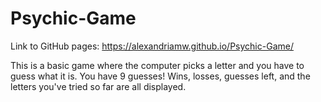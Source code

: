 # Psychic-Game

Link to GitHub pages: https://alexandriamw.github.io/Psychic-Game/

This is a basic game where the computer picks a letter and you have to guess what it is. You have 9 guesses! Wins, losses, guesses left, and the letters you've tried so far are all displayed. 